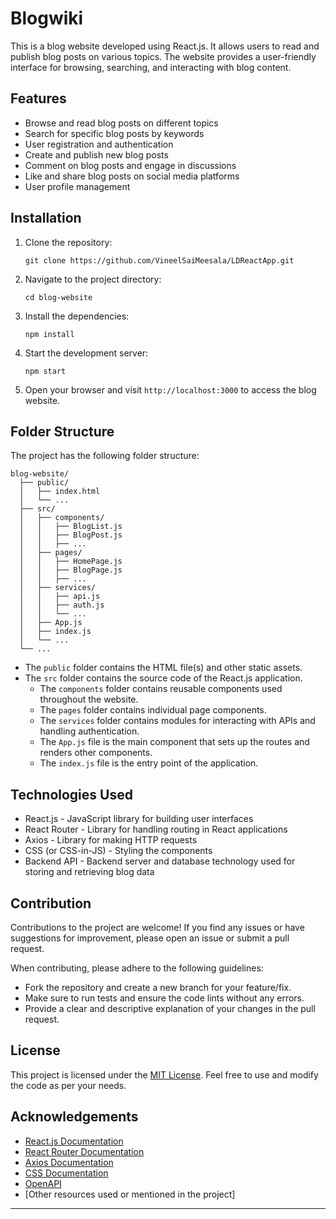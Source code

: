 # Blogwiki
This is a blog website developed using React.js. It allows users to read and publish blog posts on various topics. The website provides a user-friendly interface for browsing, searching, and interacting with blog content.

## Features

- Browse and read blog posts on different topics
- Search for specific blog posts by keywords
- User registration and authentication
- Create and publish new blog posts
- Comment on blog posts and engage in discussions
- Like and share blog posts on social media platforms
- User profile management

## Installation

1. Clone the repository:

   ```shell
   git clone https://github.com/VineelSaiMeesala/LDReactApp.git
   ```

2. Navigate to the project directory:

   ```shell
   cd blog-website
   ```

3. Install the dependencies:

   ```shell
   npm install
   ```

4. Start the development server:

   ```shell
   npm start
   ```

5. Open your browser and visit `http://localhost:3000` to access the blog website.

## Folder Structure

The project has the following folder structure:

```
blog-website/
  ├── public/
  │   ├── index.html
  │   └── ...
  ├── src/
  │   ├── components/
  │   │   ├── BlogList.js
  │   │   ├── BlogPost.js
  │   │   ├── ...
  │   ├── pages/
  │   │   ├── HomePage.js
  │   │   ├── BlogPage.js
  │   │   ├── ...
  │   ├── services/
  │   │   ├── api.js
  │   │   ├── auth.js
  │   │   └── ...
  │   ├── App.js
  │   ├── index.js
  │   └── ...
  └── ...
```

- The `public` folder contains the HTML file(s) and other static assets.
- The `src` folder contains the source code of the React.js application.
  - The `components` folder contains reusable components used throughout the website.
  - The `pages` folder contains individual page components.
  - The `services` folder contains modules for interacting with APIs and handling authentication.
  - The `App.js` file is the main component that sets up the routes and renders other components.
  - The `index.js` file is the entry point of the application.

## Technologies Used

- React.js - JavaScript library for building user interfaces
- React Router - Library for handling routing in React applications
- Axios - Library for making HTTP requests
- CSS (or CSS-in-JS) - Styling the components
- Backend API - Backend server and database technology used for storing and retrieving blog data

## Contribution

Contributions to the project are welcome! If you find any issues or have suggestions for improvement, please open an issue or submit a pull request.

When contributing, please adhere to the following guidelines:

- Fork the repository and create a new branch for your feature/fix.
- Make sure to run tests and ensure the code lints without any errors.
- Provide a clear and descriptive explanation of your changes in the pull request.

## License

This project is licensed under the [MIT License](LICENSE). Feel free to use and modify the code as per your needs.

## Acknowledgements

- [React.js Documentation](https://reactjs.org/docs)
- [React Router Documentation](https://reactrouter.com)
- [Axios Documentation](https://axios-http.com)
- [CSS Documentation](https://developer.mozilla.org/en-US/docs/Web/CSS)
- [OpenAPI](https://openai.com)
- [Other resources used or mentioned in the project]

---
